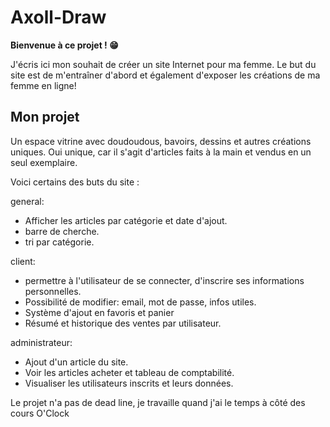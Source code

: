 # Axoll-Draw

**Bienvenue à ce projet ! 😁**

J'écris ici mon souhait de créer un site Internet pour ma femme. Le but du site est de m'entraîner d'abord et également d'exposer les créations de ma femme en ligne!

## Mon projet

Un espace vitrine avec doudoudous, bavoirs, dessins et autres créations uniques. Oui unique, car il s'agit d'articles faits à la main et vendus en un seul exemplaire.

Voici certains des buts du site :

general:
- Afficher les articles par catégorie et date d'ajout.
- barre de cherche.
- tri par catégorie.

client:
- permettre à l'utilisateur de se connecter, d'inscrire ses informations personnelles.
- Possibilité de modifier: email, mot de passe, infos utiles.
- Système d'ajout en favoris et panier
- Résumé et historique des ventes par utilisateur.
  
administrateur:
- Ajout d'un article du site.
- Voir les articles acheter et tableau de comptabilité.
- Visualiser les utilisateurs inscrits et leurs données.

Le projet n'a pas de dead line, je travaille quand j'ai le temps à côté des cours O'Clock